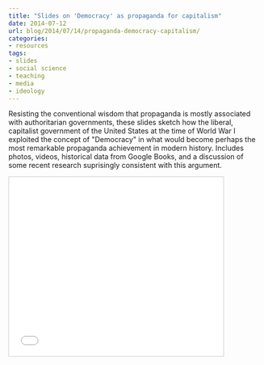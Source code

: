 ```yaml
---
title: "Slides on 'Democracy' as propaganda for capitalism"
date: 2014-07-12
url: blog/2014/07/14/propaganda-democracy-capitalism/
categories:
- resources
tags:
- slides
- social science
- teaching
- media
- ideology
---
```


Resisting the conventional wisdom that propaganda is mostly associated with authoritarian governments, these slides sketch how the liberal, capitalist government of the United States at the time of World War I exploited the concept of "Democracy" in what would become perhaps the most remarkable propaganda achievement in modern history. Includes photos, videos, historical data from Google Books, and a discussion of some recent research suprisingly consistent with this argument.


<iframe src="//www.slideshare.net/slideshow/embed_code/36951992" width="425" height="355" frameborder="0" marginwidth="0" marginheight="0" scrolling="no" style="border:1px solid #CCC; border-width:1px; margin-bottom:5px; max-width: 100%;" allowfullscreen> </iframe> <div style="margin-bottom:5px"></div>

<br><br><br><br><br><br>